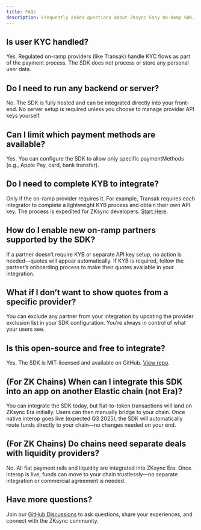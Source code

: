 ```yaml
---
title: FAQs
description: Frequently asked questions about ZKsync Easy On-Ramp SDK.
---
```


## Is user KYC handled?

Yes. Regulated on-ramp providers (like Transak) handle KYC flows as part of the payment process. The SDK does not process or store any personal user data.

## Do I need to run any backend or server?

No. The SDK is fully hosted and can be integrated directly into your front-end.
No server setup is required unless you choose to manage provider API keys yourself.

## Can I limit which payment methods are available?

Yes. You can configure the SDK to allow only specific paymentMethods (e.g., Apple Pay, card, bank transfer).

## Do I need to complete KYB to integrate?

Only if the on-ramp provider requires it.
For example, Transak requires each integrator to complete a lightweight KYB process and obtain their own API key.
The process is expedited for ZKsync developers. [Start Here](https://transak.notion.site/onboard-zksync-with-transak).

## How do I enable new on-ramp partners supported by the SDK?

If a partner doesn’t require KYB or separate API key setup, no action is needed—quotes will appear automatically.
If KYB is required, follow the partner’s onboarding process to make their quotes available in your integration.

## What if I don’t want to show quotes from a specific provider?

You can exclude any partner from your integration by updating the provider exclusion list in your SDK configuration.
You’re always in control of what your users see.

## Is this open-source and free to integrate?

Yes. The SDK is MIT-licensed and available on GitHub. [View repo](https://github.com/matter-labs/zksync-easy-onramp).

## (For ZK Chains) When can I integrate this SDK into an app on another Elastic chain (not Era)?

You can integrate the SDK today, but fiat-to-token transactions will land on ZKsync Era initially.
Users can then manually bridge to your chain. Once native interop goes live (expected Q3 2025),
the SDK will automatically route funds directly to your chain—no changes needed on your end.

## (For ZK Chains) Do chains need separate deals with liquidity providers?

No. All fiat payment rails and liquidity are integrated into ZKsync Era. Once interop is live,
funds can move to your chain trustlessly—no separate integration or commercial agreement is needed.

## Have more questions?

Join our [GitHub Discussions](%%zk_git_repo_zksync-developers%%/discussions/)
to ask questions, share your experiences, and connect with the ZKsync community.

